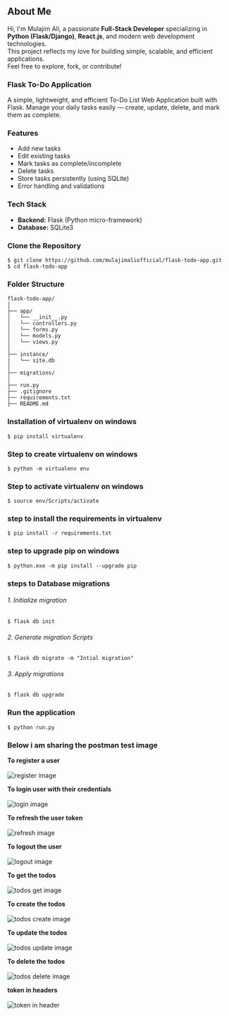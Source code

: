 ## About Me

Hi, I'm Mulajim Ali, a passionate **Full-Stack Developer** specializing in **Python (Flask/Django)**, **React.js**, and modern web development technologies.  
This project reflects my love for building simple, scalable, and efficient applications.  
Feel free to explore, fork, or contribute!

### Flask To-Do Application
A simple, lightweight, and efficient To-Do List Web Application built with Flask.
Manage your daily tasks easily — create, update, delete, and mark them as complete.

### Features
* Add new tasks
* Edit existing tasks
* Mark tasks as complete/incomplete
* Delete tasks
* Store tasks persistently (using SQLite)
* Error handling and validations

### Tech Stack
* **Backend:** Flask (Python micro-framework)
* **Database:** SQLite3

### Clone the Repository
    $ git clone https://github.com/mulajimaliofficial/flask-todo-app.git
    $ cd flask-todo-app

### Folder Structure
    flask-todo-app/
    │
    ├── app/
    │   └── __init__.py
    │   └── controllers.py
    │   └── forms.py
    │   └── models.py
    │   └── views.py
    │
    ├── instance/
    |   └── site.db
    │
    ├── migrations/
    │
    ├── run.py
    ├── .gitignore
    ├── requirements.txt
    ├── README.md


### Installation of virtualenv on windows
    $ pip install virtualenv

### Step to create virtualenv on windows
    $ python -m virtualenv env

### Step to activate virtualenv on windows
    $ source env/Scripts/activate

### step to install the requirements in virtualenv 
    $ pip install -r requirements.txt

### step to upgrade pip on windows
    $ python.exe -m pip install --upgrade pip


### steps to Database migrations
###### 1. Initialize migration
    $ flask db init

###### 2. Generate migration Scripts
    $ flask db migrate -m "Intial migration"

###### 3. Apply migrations
    $ flask db upgrade

### Run the application
    $ python run.py


### Below i am sharing the postman test image
**To register a user** <br /> <br /> ![register image](/media/register.png)

**To login user with their credentials** <br /> <br />![login image](/media/login.png)

**To refresh the user token** <br /> <br /> ![refresh image](/media/refresh.png)

**To logout the user** <br /> <br /> ![logout image](/media/logout.jpg)

**To get the todos** <br /> <br /> ![todos get image](/media/todo.png)

**To create the todos** <br /> <br /> ![todos create image](/media/create.png)

**To update the todos** <br /> <br /> ![todos update image](/media/update.png)

**To delete the todos** <br /> <br /> ![todos delete image](/media/delete.png)

**token in headers** <br /> <br /> ![token in header](/media/header.png)
